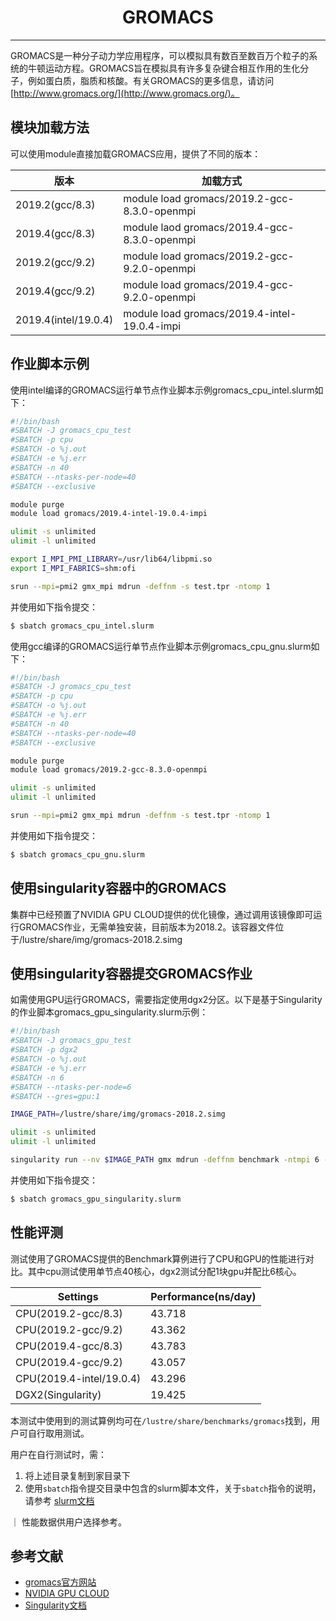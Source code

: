 # <center>GROMACS</center>

---------

GROMACS是一种分子动力学应用程序，可以模拟具有数百至数百万个粒子的系统的牛顿运动方程。GROMACS旨在模拟具有许多复杂键合相互作用的生化分子，例如蛋白质，脂质和核酸。有关GROMACS的更多信息，请访问[http://www.gromacs.org/](http://www.gromacs.org/)。

## 模块加载方法

可以使用module直接加载GROMACS应用，提供了不同的版本：

| 版本 | 加载方式 |
| ---- | ------ |
| 2019.2(gcc/8.3) | module load gromacs/2019.2-gcc-8.3.0-openmpi |
| 2019.4(gcc/8.3) | module laod gromacs/2019.4-gcc-8.3.0-openmpi |
| 2019.2(gcc/9.2) | module load gromacs/2019.2-gcc-9.2.0-openmpi |
| 2019.4(gcc/9.2) | module load  gromacs/2019.4-gcc-9.2.0-openmpi |
| 2019.4(intel/19.0.4) | module load gromacs/2019.4-intel-19.0.4-impi |

## 作业脚本示例

使用intel编译的GROMACS运行单节点作业脚本示例gromacs_cpu_intel.slurm如下：

```bash
#!/bin/bash
#SBATCH -J gromacs_cpu_test
#SBATCH -p cpu
#SBATCH -o %j.out
#SBATCH -e %j.err
#SBATCH -n 40
#SBATCH --ntasks-per-node=40
#SBATCH --exclusive

module purge
module load gromacs/2019.4-intel-19.0.4-impi

ulimit -s unlimited
ulimit -l unlimited

export I_MPI_PMI_LIBRARY=/usr/lib64/libpmi.so
export I_MPI_FABRICS=shm:ofi

srun --mpi=pmi2 gmx_mpi mdrun -deffnm -s test.tpr -ntomp 1
```

并使用如下指令提交：

```bash
$ sbatch gromacs_cpu_intel.slurm
```

使用gcc编译的GROMACS运行单节点作业脚本示例gromacs_cpu_gnu.slurm如下：

```bash
#!/bin/bash
#SBATCH -J gromacs_cpu_test
#SBATCH -p cpu
#SBATCH -o %j.out
#SBATCH -e %j.err
#SBATCH -n 40
#SBATCH --ntasks-per-node=40
#SBATCH --exclusive

module purge
module load gromacs/2019.2-gcc-8.3.0-openmpi

ulimit -s unlimited
ulimit -l unlimited

srun --mpi=pmi2 gmx_mpi mdrun -deffnm -s test.tpr -ntomp 1
```

并使用如下指令提交：

```bash
$ sbatch gromacs_cpu_gnu.slurm
```


## 使用singularity容器中的GROMACS

集群中已经预置了NVIDIA GPU CLOUD提供的优化镜像，通过调用该镜像即可运行GROMACS作业，无需单独安装，目前版本为2018.2。该容器文件位于/lustre/share/img/gromacs-2018.2.simg

## 使用singularity容器提交GROMACS作业

如需使用GPU运行GROMACS，需要指定使用dgx2分区。以下是基于Singularity的作业脚本gromacs_gpu_singularity.slurm示例：

```bash
#!/bin/bash
#SBATCH -J gromacs_gpu_test
#SBATCH -p dgx2
#SBATCH -o %j.out
#SBATCH -e %j.err
#SBATCH -n 6
#SBATCH --ntasks-per-node=6
#SBATCH --gres=gpu:1

IMAGE_PATH=/lustre/share/img/gromacs-2018.2.simg

ulimit -s unlimited
ulimit -l unlimited

singularity run --nv $IMAGE_PATH gmx mdrun -deffnm benchmark -ntmpi 6 -ntomp 1
```

并使用如下指令提交：

```bash
$ sbatch gromacs_gpu_singularity.slurm
```

## 性能评测

测试使用了GROMACS提供的Benchmark算例进行了CPU和GPU的性能进行对比。其中cpu测试使用单节点40核心，dgx2测试分配1块gpu并配比6核心。

| Settings | Performance(ns/day) |
| --- | --- |
| CPU(2019.2-gcc/8.3) | 43.718 |
| CPU(2019.2-gcc/9.2) | 43.362 |
| CPU(2019.4-gcc/8.3) | 43.783 |
| CPU(2019.4-gcc/9.2) | 43.057 |
| CPU(2019.4-intel/19.0.4) | 43.296 |
| DGX2(Singularity) | 19.425 |

本测试中使用到的测试算例均可在`/lustre/share/benchmarks/gromacs`找到，用户可自行取用测试。

用户在自行测试时，需：

1. 将上述目录复制到家目录下
2. 使用`sbatch`指令提交目录中包含的slurm脚本文件，关于`sbatch`指令的说明，请参考 [slurm文档](../job/slurm.md)

｜ 性能数据供用户选择参考。

## 参考文献

- [gromacs官方网站](http://www.gromacs.org/)
- [NVIDIA GPU CLOUD](ngc.nvidia.com)
- [Singularity文档](https://sylabs.io/guides/3.5/user-guide/)
